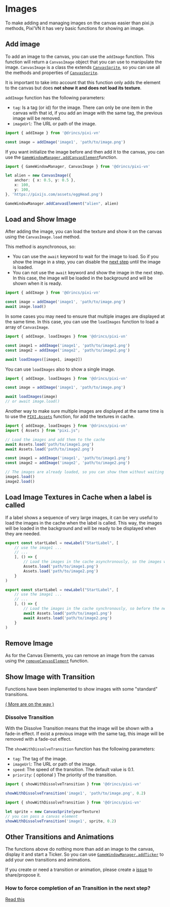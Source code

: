 # Images

To make adding and managing images on the canvas easier than pixi.js methods, Pixi’VN it has very basic functions for showing an image.

## Add image

To add an image to the canvas, you can use the `addImage` function. This function will return a `CanvasImage` object that you can use to manipulate the image. `CanvasImage` is a class the extends [`CanvasSprite`](/advanced/canvas-elements#base-elements), so you can use all the methods and properties of [`CanvasSprite`](/advanced/canvas-elements#base-elements).

It is important to take into account that this function only adds the element to the canvas but does **not show it and does not load its texture**.

`addImage` function has the following parameters:

* `tag`: Is a tag (or id) for the image. There can only be one item in the canvas with that id, if you add an image with the same tag, the previous image will be removed.
* `imageUrl`: The URL or path of the image.

```typescript
import { addImage } from '@drincs/pixi-vn'

const image = addImage('image1', 'path/to/image.png')
```

If you want initialize the image before and then add it to the canvas, you can use the [`GameWindowManager.addCanvasElement`](/advanced/canvas-elements#add-canvas-elements)function.

```typescript
import { GameWindowManager, CanvasImage } from '@drincs/pixi-vn'

let alien = new CanvasImage({
    anchor: { x: 0.5, y: 0.5 },
    x: 100,
    y: 100,
}, 'https://pixijs.com/assets/eggHead.png')

GameWindowManager.addCanvasElement("alien", alien)
```

## Load and Show Image

After adding the image, you can load the texture and show it on the canvas using the `CanvasImage.load` method.

This method is asynchronous, so:

* You can use the `await` keyword to wait for the image to load. So if you show the image in a step, you can disable the [next step](/start/labels#next-step) until the image is loaded.
* You can not use the `await` keyword and show the image in the next step. In this case, the image will be loaded in the background and will be shown when it is ready.

```typescript
import { addImage } from '@drincs/pixi-vn'

const image = addImage('image1', 'path/to/image.png')
await image.load()
```

In some cases you may need to ensure that multiple images are displayed at the same time. In this case, you can use the `loadImages` function to load a array of `CanvasImage`.

```typescript
import { addImage, loadImages } from '@drincs/pixi-vn'

const image1 = addImage('image1', 'path/to/image1.png')
const image2 = addImage('image2', 'path/to/image2.png')

await loadImages([image1, image2])
```

You can use `loadImages` also to show a single image.

```typescript
import { addImage, loadImages } from '@drincs/pixi-vn'

const image = addImage('image1', 'path/to/image.png')

await loadImages(image)
// or await image.load()
```

Another way to make sure multiple images are displayed at the same time is to use the [`PIXI.Assets`](https://pixijs.com/8.x/examples/assets/async) function, for add the textures in cache.

```typescript
import { addImage, loadImages } from '@drincs/pixi-vn'
import { Assets } from "pixi.js";

// Load the images and add them to the cache
await Assets.load('path/to/image1.png')
await Assets.load('path/to/image2.png')

const image1 = addImage('image1', 'path/to/image1.png')
const image2 = addImage('image2', 'path/to/image2.png')

// The images are already loaded, so you can show them without waiting
image1.load()
image2.load()
```

## Load Image Textures in Cache when a label is called

If a label shows a sequence of very large images, it can be very useful to load the images in the cache when the label is called. This way, the images will be loaded in the background and will be ready to be displayed when they are needed.

```typescript
export const startLabel = newLabel("StartLabel", [
    // use the image1 ...
    // ...
    ], () => {
        // Load the images in the cache asynchronously, so the images will be loaded in the background
        Assets.load('path/to/image1.png')
        Assets.load('path/to/image2.png')
    }
)
```

```typescript
export const startLabel = newLabel("StartLabel", [
    // use the image1 ...
    // ...
    ], () => {
        // Load the images in the cache synchronously, so before the next step the images will be loaded
        await Assets.load('path/to/image1.png')
        await Assets.load('path/to/image2.png')
    }
)
```

## Remove Image

As for the Canvas Elements, you can remove an image from the canvas using the [`removeCanvasElement`](/advanced/canvas-elements#remove-canvas-elements) function.

## Show Image with Transition

Functions have been implemented to show images with some "standard" transitions.

[( More are on the way )](https://github.com/DRincs-Productions/pixi-vn/issues/20)

### Dissolve Transition

With the Dissolve Transition means that the image will be shown with a fade-in effect. If exist a previous image with the same tag, this image will be removed with a fade-out effect.

The `showWithDissolveTransition` function has the following parameters:

* `tag`: The tag of the image.
* `imageUrl`: The URL or path of the image.
* `speed`: The speed of the transition. The default value is 0.1.
* `priority`: ( optional ) The priority of the transition.

```typescript
import { showWithDissolveTransition } from '@drincs/pixi-vn'

showWithDissolveTransition('image1', 'path/to/image.png', 0.2)
```

```typescript
import { showWithDissolveTransition } from '@drincs/pixi-vn'

let sprite = new CanvasSprite(yourTexture)
// you can pass a canvas element
showWithDissolveTransition('image1', sprite, 0.2)
```

## Other Transitions and Animations

The functions above do nothing more than add an image to the canvas, display it and start a Ticker. So you can use [`GameWindowManager.addTicker`](/advanced/animations-effects) to add your own transitions and animations.

If you create or need a transition or animation, please create a [issue](https://github.com/DRincs-Productions/pixi-vn/issues) to share/propose it.

### How to force completion of an Transition in the next step?

[Read this](/other/various-answers#how-to-force-completion-of-an-transition-effect-animation-in-the-next-step)
